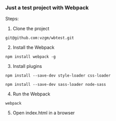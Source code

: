 ### Just a test project with Webpack

Steps:

1. Clone the project
```
git@github.com:vzgm/wbtest.git
```

2. Install the Webpack
```
npm install webpack -g
```

3. Install plugins
```
npm install --save-dev style-loader css-loader
```

```
npm install --save-dev sass-loader node-sass
```

4. Run the Webpack
```
webpack
```

5. Open index.html in a browser
